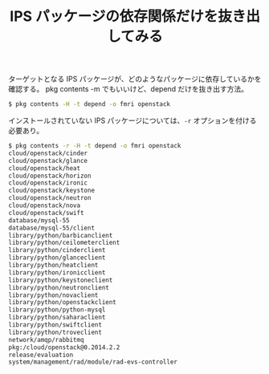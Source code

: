 ﻿---
layout: post
title:  IPS パッケージの依存関係だけを抜き出してみる
---

# 


ターゲットとなる IPS パッケージが、どのようなパッケージに依存しているかを確認する。
pkg contents -m でもいいけど、depend だけを抜き出す方法。

```bash
$ pkg contents -H -t depend -o fmri openstack
```

インストールされていない IPS パッケージについては、`-r` オプションを付ける必要あり。

```bash
$ pkg contents -r -H -t depend -o fmri openstack
cloud/openstack/cinder
cloud/openstack/glance
cloud/openstack/heat
cloud/openstack/horizon
cloud/openstack/ironic
cloud/openstack/keystone
cloud/openstack/neutron
cloud/openstack/nova
cloud/openstack/swift
database/mysql-55
database/mysql-55/client
library/python/barbicanclient
library/python/ceilometerclient
library/python/cinderclient
library/python/glanceclient
library/python/heatclient
library/python/ironicclient
library/python/keystoneclient
library/python/neutronclient
library/python/novaclient
library/python/openstackclient
library/python/python-mysql
library/python/saharaclient
library/python/swiftclient
library/python/troveclient
network/amqp/rabbitmq
pkg:/cloud/openstack@0.2014.2.2
release/evaluation
system/management/rad/module/rad-evs-controller
```